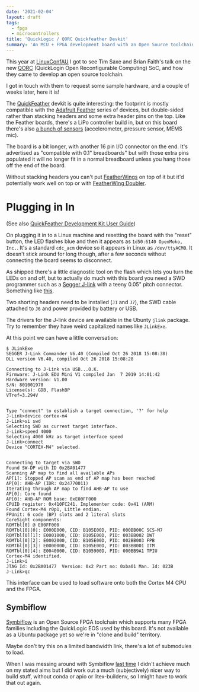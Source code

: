```yaml
---
date: '2021-02-04'
layout: draft
tags:
  - fpga
  - microcontrollers
title: 'QuickLogic / QORC Quickfeather Devkit'
summary: 'An MCU + FPGA development board with an Open Source toolchain'
---
```


This year at [LinuxConfAU](https://linux.conf.au/) I got to see 
Tim Saxe and Brian Faith's talk on the new
[QORC](https://www.quicklogic.com/QORC/) (QuickLogin Open Reconfigurable Computing)
SoC, and how they came to develop an open source toolchain.

I got in touch with them to request some sample hardware, and a couple of weeks
later, here it is!

The [QuickFeather](https://www.quicklogic.com/products/eos-s3/quickfeather-development-kit/)
devkit is quite interesting: the footprint is mostly compatible with the 
[Adafruit Feather](https://www.adafruit.com/feather) series of devices, but double-sided 
rather than stacking headers and some extra header pins on the top.
Like the Feather boards, there's a LiPo controller build in, but on this board there's also
[a bunch of sensors](https://github.com/QuickLogic-Corp/quick-feather-dev-board#key-features)
(accelerometer, pressure sensor, MEMS mic).

The board is a bit longer, with another 16 pin I/O connector on the end.
It's advertised as "compatible with 0.1" breadboards" but with those extra
pins populated it will no longer fit in a normal breadboard unless you hang
those off the end of the board.

Without stacking headers you can't put [FeatherWings](https://www.adafruit.com/category/814)
on top of it but it'd potentially work well on top or with
[FeatherWing Doubler](https://www.adafruit.com/product/2890).

Plugging in In
==============

(See also [QuickFeather Development Kit User Guide](https://github.com/QuickLogic-Corp/quick-feather-dev-board/blob/master/doc/QuickFeather_UserGuide.pdf))

On plugging it in to a Linux machine and resetting the board with the "reset" button,
the LED flashes blue and then it appears as `1d50:6140 OpenMoko, Inc.`.
It's a standard `cdc_acm` device so it appears in Linux as `/dev/ttyACM0`.
It doesn't stick around for long though, after
a few seconds without connecting the board seems to disconnect.

As shipped there's a little diagnostic tool on the flash which lets you turn the LEDs
on and off, but to actually do much with this board you need a SWD programmer such
as a [Segger J-link](https://www.segger.com/products/debug-probes/j-link/) with a 
teeny 0.05" pitch connector.  Something like [this](https://www.adafruit.com/product/3571).

Two shorting headers need to be installed (`J1` and `J7`), the SWD cable attached
to `J6` and power provided by battery or USB.

The drivers for the J-link device are available in the Ubunty `jlink` package.
Try to remember they have weird capitalized names like `JLinkExe`.

At this point we can have a little conversation:

```
$ JLinkExe
SEGGER J-Link Commander V6.40 (Compiled Oct 26 2018 15:08:38)
DLL version V6.40, compiled Oct 26 2018 15:08:28

Connecting to J-Link via USB...O.K.
Firmware: J-Link EDU Mini V1 compiled Jan  7 2019 14:01:42
Hardware version: V1.00
S/N: 801001970
License(s): GDB, FlashBP
VTref=3.294V


Type "connect" to establish a target connection, '?' for help
J-Link>device cortex-m4
J-Link>si swd
Selecting SWD as current target interface.
J-Link>speed 4000
Selecting 4000 kHz as target interface speed
J-Link>connect
Device "CORTEX-M4" selected.


Connecting to target via SWD
Found SW-DP with ID 0x2BA01477
Scanning AP map to find all available APs
AP[1]: Stopped AP scan as end of AP map has been reached
AP[0]: AHB-AP (IDR: 0x24770011)
Iterating through AP map to find AHB-AP to use
AP[0]: Core found
AP[0]: AHB-AP ROM base: 0xE00FF000
CPUID register: 0x410FC241. Implementer code: 0x41 (ARM)
Found Cortex-M4 r0p1, Little endian.
FPUnit: 6 code (BP) slots and 2 literal slots
CoreSight components:
ROMTbl[0] @ E00FF000
ROMTbl[0][0]: E000E000, CID: B105E00D, PID: 000BB00C SCS-M7
ROMTbl[0][1]: E0001000, CID: B105E00D, PID: 003BB002 DWT
ROMTbl[0][2]: E0002000, CID: B105E00D, PID: 002BB003 FPB
ROMTbl[0][3]: E0000000, CID: B105E00D, PID: 003BB001 ITM
ROMTbl[0][4]: E0040000, CID: B105900D, PID: 000BB9A1 TPIU
Cortex-M4 identified.
J-Link>i
JTAG Id: 0x2BA01477  Version: 0x2 Part no: 0xba01 Man. Id: 023B 
J-Link>qc
```

This interface can be used to load software onto both the Cortex M4
CPU and the FPGA.

## Symbiflow

[Symbiflow](https://symbiflow.github.io/) is an Open Source FPGA toolchain
which supports many FPGA families including the QuickLogic EOS used by this board.
It's not available as a Ubuntu package yet so we're in "clone and build" territory.

Maybe don't try this on a limited bandwidth link, there's a lot of submodules to load.

When I was messing around with Symbiflow [last time](https://nick.zoic.org/art/migen-gigatron/)
I didn't achieve much on my stated aims but I did work out a much (subjectively)
nicer way to build stuff, without conda or apio or litex-buildenv, so I might have to
work that out again.



